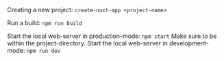 Creating a new project: `create-nuxt-app <project-name>`

Run a build: `npm run build`

Start the local web-server in production-mode: `npm start`
Make sure to be within the project-directory.
Start the local web-server in development-mode: `npm run dev`